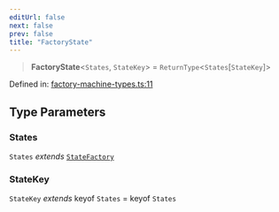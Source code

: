 ```yaml
---
editUrl: false
next: false
prev: false
title: "FactoryState"
---
```


> **FactoryState**\<`States`, `StateKey`\> = `ReturnType`\<`States`\[`StateKey`\]\>

Defined in: [factory-machine-types.ts:11](https://github.com/WinstonFassett/matchina/blob/2d22b2187dda803854f54b63fe09d04bd833387d/src/factory-machine-types.ts#L11)

## Type Parameters

### States

`States` *extends* [`StateFactory`](/docs/src/content/docs/reference/type-aliases/statefactory/)

### StateKey

`StateKey` *extends* keyof `States` = keyof `States`
